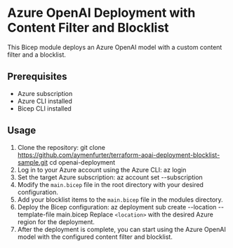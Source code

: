 Azure OpenAI Deployment with Content Filter and Blocklist
=========================================================

This Bicep module deploys an Azure OpenAI model with a custom content filter and a blocklist.

Prerequisites
-------------

-   Azure subscription
-   Azure CLI installed
-   Bicep CLI installed

Usage
-----

1.  Clone the repository: git clone <https://github.com/aymenfurter/terraform-aoai-deployment-blocklist-sample.git> cd openai-deployment
2.  Log in to your Azure account using the Azure CLI: az login
3.  Set the target Azure subscription: az account set --subscription <subscription-id>
4.  Modify the `main.bicep` file in the root directory with your desired configuration.
5.  Add your blocklist items to the `main.bicep` file in the modules directory.
6.  Deploy the Bicep configuration: az deployment sub create --location <location> --template-file main.bicep Replace `<location>` with the desired Azure region for the deployment.
7.  After the deployment is complete, you can start using the Azure OpenAI model with the configured content filter and blocklist.